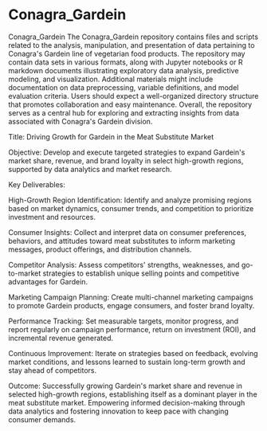 # Conagra_Gardein
Conagra_Gardein
The Conagra_Gardein repository contains files and scripts related to the analysis, manipulation, and presentation of data pertaining to Conagra's Gardein line of vegetarian food products. The repository may contain data sets in various formats, along with Jupyter notebooks or R markdown documents illustrating exploratory data analysis, predictive modeling, and visualization. Additional materials might include documentation on data preprocessing, variable definitions, and model evaluation criteria. Users should expect a well-organized directory structure that promotes collaboration and easy maintenance. Overall, the repository serves as a central hub for exploring and extracting insights from data associated with Conagra's Gardein division.

Title: Driving Growth for Gardein in the Meat Substitute Market

Objective: Develop and execute targeted strategies to expand Gardein's market share, revenue, and brand loyalty in select high-growth regions, supported by data analytics and market research.

Key Deliverables:

High-Growth Region Identification: Identify and analyze promising regions based on market dynamics, consumer trends, and competition to prioritize investment and resources.

Consumer Insights: Collect and interpret data on consumer preferences, behaviors, and attitudes toward meat substitutes to inform marketing messages, product offerings, and distribution channels.

Competitor Analysis: Assess competitors' strengths, weaknesses, and go-to-market strategies to establish unique selling points and competitive advantages for Gardein.

Marketing Campaign Planning: Create multi-channel marketing campaigns to promote Gardein products, engage consumers, and foster brand loyalty.

Performance Tracking: Set measurable targets, monitor progress, and report regularly on campaign performance, return on investment (ROI), and incremental revenue generated.

Continuous Improvement: Iterate on strategies based on feedback, evolving market conditions, and lessons learned to sustain long-term growth and stay ahead of competitors.

Outcome: Successfully growing Gardein's market share and revenue in selected high-growth regions, establishing itself as a dominant player in the meat substitute market. Empowering informed decision-making through data analytics and fostering innovation to keep pace with changing consumer demands.



